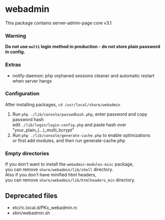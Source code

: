 # webadmin
This package contains server-admin-page core v3.1

### Warning
**Do not use `multi` login method in production - do not store plain password in config.**

### Extras
* notify-daemon: php orphaned sessions cleaner and automatic restart when server hangs

### Configuration
After installing packages, `cd /usr/local/share/webadmin`
1. Run `php ./lib/console/passwdhash.php`, enter password and copy password hash  
	edit `./lib/login/login-config.php` and paste hash over "your_plain_(...)_multi_bcrypt"
2. Run `php ./lib/console/generate-cache.php` to enable optimizations  
	or first add modules, and then run generate-cache.php

### Empty directories
If you don't want to install the `webadmin-modules-misc` package,  
you can remove `share/webadmin/lib/shell` directory.  
Also if you don't have minified html headers,  
you can remove `share/webadmin/lib/htmlheaders_min` directory.

## Deprecated files
* etc/rc.local.d/PKx_webadmin.rc
* sbin/webadmin.sh
